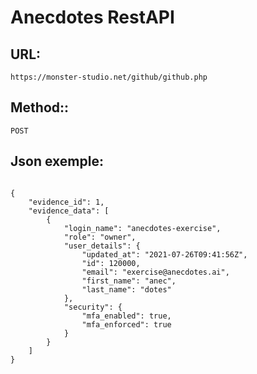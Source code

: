 <h1>Anecdotes RestAPI</h1>

<h2 dir="auto">URL:</h2>
<pre class="notranslate">
<code class="notranslate">https://monster-studio.net/github/github.php</code>
</pre>

<h2 dir="auto">Method::</h2>
<pre class="notranslate">
<code class="notranslate">POST</code>
</pre>

<h2 dir="auto">Json exemple:</h2>
<pre class="notranslate">
<code class="notranslate">
{
    "evidence_id": 1,
    "evidence_data": [
        {
            "login_name": "anecdotes-exercise",
            "role": "owner",
            "user_details": {
                "updated_at": "2021-07-26T09:41:56Z",
                "id": 120000,
                "email": "exercise@anecdotes.ai",
                "first_name": "anec",
                "last_name": "dotes"
            },
            "security": {
                "mfa_enabled": true,
                "mfa_enforced": true
            }
        }
    ]
}
</code>
</pre>